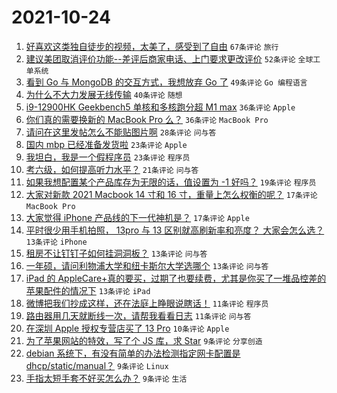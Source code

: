 # 2021-10-24

1. [好喜欢这类独自徒步的视频，太美了，感受到了自由](https://www.v2ex.com/t/810131) `67条评论` `旅行`
1. [建议美团取消评价功能--差评后商家电话、上门要求更改评价](https://www.v2ex.com/t/810159) `52条评论` `全球工单系统`
1. [看到 Go 与 MongoDB 的交互方式，我想放弃 Go 了](https://www.v2ex.com/t/810126) `49条评论` `Go 编程语言`
1. [为什么不大力发展无线传输](https://www.v2ex.com/t/810104) `40条评论` `随想`
1. [i9-12900HK Geekbench5 单核和多核跑分超 M1 max](https://www.v2ex.com/t/810190) `36条评论` `Apple`
1. [你们真的需要换新的 MacBook Pro 么？](https://www.v2ex.com/t/810193) `36条评论` `MacBook Pro`
1. [请问在这里发帖怎么不能贴图片啊](https://www.v2ex.com/t/810127) `28条评论` `问与答`
1. [国内 mbp 已经准备发货啦](https://www.v2ex.com/t/810120) `23条评论` `Apple`
1. [我坦白，我是一个假程序员](https://www.v2ex.com/t/810156) `23条评论` `程序员`
1. [考六级，如何提高听力水平？](https://www.v2ex.com/t/810138) `21条评论` `问与答`
1. [如果我想配置某个产品库存为无限的话，值设置为 -1 好吗？](https://www.v2ex.com/t/810199) `19条评论` `程序员`
1. [大家对新款 2021 Macbook 14 寸和 16 寸，重量上怎么权衡的呢？](https://www.v2ex.com/t/810169) `17条评论` `MacBook Pro`
1. [大家觉得 iPhone 产品线的下一代神机是？](https://www.v2ex.com/t/810147) `17条评论` `Apple`
1. [平时很少用手机拍照， 13pro 与 13 区别就高刷新率和亮度？ 大家会怎么选？](https://www.v2ex.com/t/810197) `13条评论` `iPhone`
1. [租房不让钉钉子如何挂洞洞板？](https://www.v2ex.com/t/810188) `13条评论` `问与答`
1. [一年硕，请问利物浦大学和纽卡斯尔大学选哪个](https://www.v2ex.com/t/810178) `13条评论` `问与答`
1. [iPad 的 AppleCare+真的要买，过期了也要续费，尤其是你买了一堆品控差的苹果配件的情况下](https://www.v2ex.com/t/810150) `13条评论` `iPad`
1. [微博把我们抄成这样，还在法庭上睁眼说瞎话！](https://www.v2ex.com/t/810217) `11条评论` `程序员`
1. [路由器用几天就断线一次，请帮我看看日志](https://www.v2ex.com/t/810155) `11条评论` `问与答`
1. [在深圳 Apple 授权专营店买了 13 Pro](https://www.v2ex.com/t/810125) `10条评论` `Apple`
1. [为了苹果网站的特效，写了个 JS 库，求 Star](https://www.v2ex.com/t/810137) `9条评论` `分享创造`
1. [debian 系统下，有没有简单的办法检测指定网卡配置是 dhcp/static/manual？](https://www.v2ex.com/t/810117) `9条评论` `Linux`
1. [手指太短手套不好买怎么办？](https://www.v2ex.com/t/810108) `9条评论` `生活`
